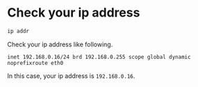 # Check your ip address

```bash
ip addr
```

Check your ip address like following.

```
inet 192.168.0.16/24 brd 192.168.0.255 scope global dynamic noprefixroute eth0
```

In this case, your ip address is `192.168.0.16`.
